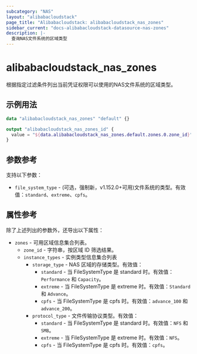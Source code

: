 ```yaml
---
subcategory: "NAS"
layout: "alibabacloudstack"
page_title: "Alibabacloudstack: alibabacloudstack_nas_zones"
sidebar_current: "docs-alibabacloudstack-datasource-nas-zones"
description: |-
  查询NAS文件系统的区域类型
---
```


# alibabacloudstack_nas_zones

根据指定过滤条件列出当前凭证权限可以使用的NAS文件系统的区域类型。


## 示例用法

```terraform
data "alibabacloudstack_nas_zones" "default" {}

output "alibabacloudstack_nas_zones_id" {
  value = "${data.alibabacloudstack_nas_zones.default.zones.0.zone_id}"
}
```

## 参数参考

支持以下参数：

* `file_system_type` - (可选，强制新，v1.152.0+可用)文件系统的类型。有效值：`standard`、`extreme`、`cpfs`。

## 属性参考

除了上述列出的参数外，还导出以下属性：

* `zones` - 可用区域信息集合列表。
    * `zone_id` - 字符串，按区域 ID 筛选结果。
    * `instance_types` - 实例类型信息集合列表
        * `storage_type` - NAS 区域的存储类型。有效值：
          * `standard` - 当 FileSystemType 是 standard 时。有效值：`Performance` 和 `Capacity`。
          * `extreme` - 当 FileSystemType 是 extreme 时。有效值：`Standard` 和 `Advance`。
          * `cpfs` - 当 FileSystemType 是 cpfs 时。有效值：`advance_100` 和 `advance_200`。
        * `protocol_type` - 文件传输协议类型。有效值：
          * `standard` - 当 FileSystemType 是 standard 时。有效值：`NFS` 和 `SMB`。
          * `extreme` - 当 FileSystemType 是 extreme 时。有效值：`NFS`。
          * `cpfs` - 当 FileSystemType 是 cpfs 时。有效值：`cpfs`。